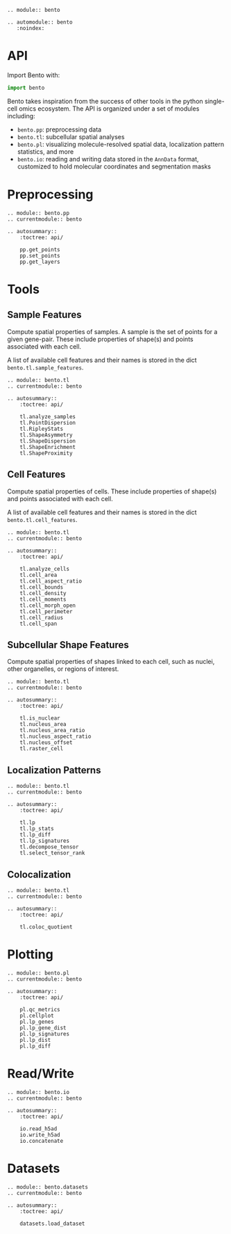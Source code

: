 ```{eval-rst}
.. module:: bento

.. automodule:: bento
   :noindex:
```

# API

Import Bento with:

```python
import bento
```

Bento takes inspiration from the success of other tools in the python single-cell omics ecosystem. The API is organized under a set of modules including:

- `bento.pp`: preprocessing data
- `bento.tl`: subcellular spatial analyses
- `bento.pl`: visualizing molecule-resolved spatial data, localization pattern statistics, and more
- `bento.io`: reading and writing data stored in the `AnnData` format, customized to hold molecular coordinates and segmentation masks

# Preprocessing

```{eval-rst}
.. module:: bento.pp
.. currentmodule:: bento

.. autosummary::
    :toctree: api/
    
    pp.get_points
    pp.set_points
    pp.get_layers
```

# Tools

## Sample Features
Compute spatial properties of samples. A sample is the set of points for a given gene-pair. These include properties of shape(s) and points associated with each cell.

A list of available cell features and their names is stored in the dict `bento.tl.sample_features`.


```{eval-rst}
.. module:: bento.tl
.. currentmodule:: bento

.. autosummary::
    :toctree: api/

    tl.analyze_samples
    tl.PointDispersion
    tl.RipleyStats
    tl.ShapeAsymmetry
    tl.ShapeDispersion
    tl.ShapeEnrichment
    tl.ShapeProximity    
```


## Cell Features
Compute spatial properties of cells. These include properties of shape(s) and points associated with each cell.

A list of available cell features and their names is stored in the dict `bento.tl.cell_features`.

```{eval-rst}
.. module:: bento.tl
.. currentmodule:: bento

.. autosummary::
    :toctree: api/

    tl.analyze_cells
    tl.cell_area
    tl.cell_aspect_ratio
    tl.cell_bounds
    tl.cell_density
    tl.cell_moments
    tl.cell_morph_open
    tl.cell_perimeter
    tl.cell_radius
    tl.cell_span
```

## Subcellular Shape Features
Compute spatial properties of shapes linked to each cell, such as nuclei, other organelles, or regions of interest.

```{eval-rst}
.. module:: bento.tl
.. currentmodule:: bento

.. autosummary::
    :toctree: api/

    tl.is_nuclear
    tl.nucleus_area
    tl.nucleus_area_ratio
    tl.nucleus_aspect_ratio
    tl.nucleus_offset
    tl.raster_cell

```

## Localization Patterns

```{eval-rst}
.. module:: bento.tl
.. currentmodule:: bento

.. autosummary::
    :toctree: api/
    
    tl.lp
    tl.lp_stats
    tl.lp_diff
    tl.lp_signatures
    tl.decompose_tensor
    tl.select_tensor_rank   
```

## Colocalization

```{eval-rst}
.. module:: bento.tl
.. currentmodule:: bento

.. autosummary::
    :toctree: api/
    
    tl.coloc_quotient
```



# Plotting

```{eval-rst}
.. module:: bento.pl
.. currentmodule:: bento

.. autosummary::
    :toctree: api/

    pl.qc_metrics
    pl.cellplot
    pl.lp_genes
    pl.lp_gene_dist
    pl.lp_signatures
    pl.lp_dist
    pl.lp_diff
```


# Read/Write
```{eval-rst}
.. module:: bento.io
.. currentmodule:: bento

.. autosummary::
    :toctree: api/
   
    io.read_h5ad
    io.write_h5ad
    io.concatenate
```

# Datasets
```{eval-rst}
.. module:: bento.datasets
.. currentmodule:: bento

.. autosummary::
    :toctree: api/
   
    datasets.load_dataset
```